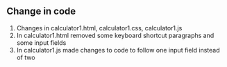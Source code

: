 ## Change in code

1. Changes in calculator1.html, calculator1.css, calculator1.js
2. In calculator1.html removed some keyboard shortcut paragraphs and some input fields
3. In calculator1.js made changes to code to follow one input field instead of two 

